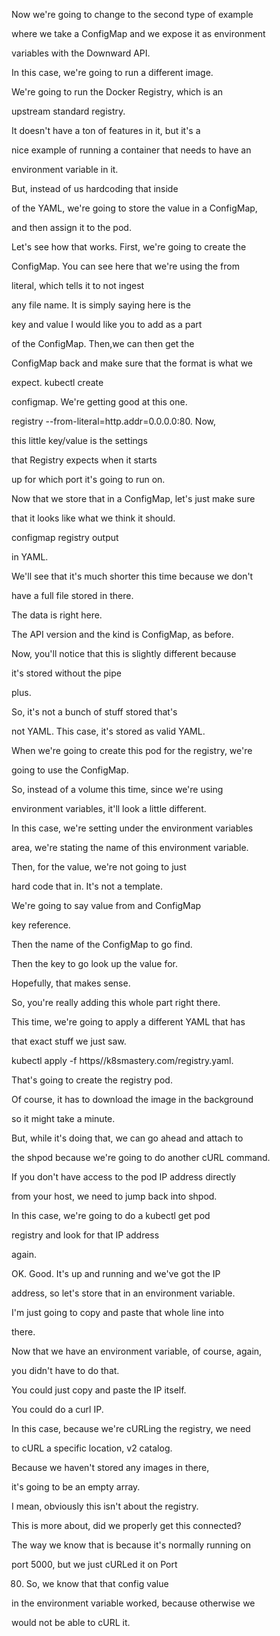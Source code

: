 Now we're going to change to the second type of example

where we take a ConfigMap and we expose it as environment

variables with the Downward API.

In this case, we're going to run a different image.

We're going to run the Docker Registry, which is an

upstream standard registry.

It doesn't have a ton of features in it, but it's a

nice example of running a container that needs to have an

environment variable in it.

But, instead of us hardcoding that inside

of the YAML, we're going to store the value in a ConfigMap,

and then assign it to the pod.

Let's see how that works. First, we're going to create the

ConfigMap. You can see here that we're using the from

literal, which tells it to not ingest

any file name. It is simply saying here is the

key and value I would like you to add as a part

of the ConfigMap. Then,we can then get the

ConfigMap back and make sure that the format is what we

expect. kubectl create

configmap. We're getting good at this one.

registry --from-literal=http.addr=0.0.0.0:80. Now,

this little key/value is the settings

that Registry expects when it starts

up for which port it's going to run on.

Now that we store that in a ConfigMap, let's just make sure

that it looks like what we think it should.

configmap registry output

in YAML.

We'll see that it's much shorter this time because we don't

have a full file stored in there.

The data is right here.

The API version and the kind is ConfigMap, as before.

Now, you'll notice that this is slightly different because

it's stored without the pipe

plus.

So, it's not a bunch of stuff stored that's

not YAML. This case, it's stored as valid YAML.

When we're going to create this pod for the registry, we're

going to use the ConfigMap.

So, instead of a volume this time, since we're using

environment variables, it'll look a little different.

In this case, we're setting under the environment variables

area, we're stating the name of this environment variable.

Then, for the value, we're not going to just

hard code that in. It's not a template.

We're going to say value from and ConfigMap

key reference.

Then the name of the ConfigMap to go find.

Then the key to go look up the value for.

Hopefully, that makes sense.

So, you're really adding this whole part right there.

This time, we're going to apply a different YAML that has

that exact stuff we just saw.

kubectl apply -f https//k8smastery.com/registry.yaml.

That's going to create the registry pod.

Of course, it has to download the image in the background

so it might take a minute.

But, while it's doing that, we can go ahead and attach to

the shpod because we're going to do another cURL command.

If you don't have access to the pod IP address directly

from your host, we need to jump back into shpod.

In this case, we're going to do a kubectl get pod

registry and look for that IP address

again.

OK. Good. It's up and running and we've got the IP

address, so let's store that in an environment variable.

I'm just going to copy and paste that whole line into

there.

Now that we have an environment variable, of course, again,

you didn't have to do that.

You could just copy and paste the IP itself.

You could do a curl IP.

In this case, because we're cURLing the registry, we need

to cURL a specific location, v2 catalog.

Because we haven't stored any images in there,

it's going to be an empty array.

I mean, obviously this isn't about the registry.

This is more about, did we properly get this connected?

The way we know that is because it's normally running on

port 5000, but we just cURLed it on Port

80. So, we know that that config value

in the environment variable worked, because otherwise we

would not be able to cURL it.